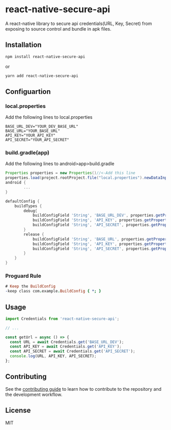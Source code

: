 # react-native-secure-api

A react-native library to secure api credentials(URL, Key, Secret) from exposing to source control and bundle in apk files.

## Installation

```sh
npm install react-native-secure-api
```

or

```sh
yarn add react-native-secure-api
```

## Configuartion

### local.properties

Add the following lines to local.properties

```properties
BASE_URL_DEV="YOUR_DEV_BASE_URL"
BASE_URL="YOUR_BASE_URL"
API_KEY="YOUR_API_KEY"
API_SECRET="YOUR_API_SECRET"
```

### build.gradle(app)

Add the following lines to android>app>build.gradle

```gradle
Properties properties = new Properties()//<-Add this line
properties.load(project.rootProject.file("local.properties").newDataInputStream())//<-Add this line
android {
        ...
}

defaultConfig {
    buildTypes {
        debug{
            buildConfigField 'String', 'BASE_URL_DEV', properties.getProperty('BASE_URL_DEV', '"no URL"')//<- Add this line
            buildConfigField 'String', 'API_KEY', properties.getProperty('API_KEY', '"no key"')//<- Add this line if you need api key
            buildConfigField 'String', 'API_SECRET', properties.getProperty('API_SECRET', '"no Secret"')//<- Add this line if you need api secret
        }
        release {
            buildConfigField 'String', 'BASE_URL', properties.getProperty('BASE_URL', '"no URL"')//<- Add this line
            buildConfigField 'String', 'API_KEY', properties.getProperty('API_KEY', '"no key"')//<- Add this line if you need api key
            buildConfigField 'String', 'API_SECRET', properties.getProperty('API_SECRET', '"no Secret"')//<- Add this line if you need api secret
        }
    }
}
```

### Proguard Rule
```pro
# Keep the BuildConfig
-keep class com.example.BuildConfig { *; }
```

## Usage

```js
import Credentials from 'react-native-secure-api';

// ...

const getUrl = async () => {
  const URL = await Credentials.get('BASE_URL_DEV');
  const API_KEY = await Credentials.get('API_KEY');
  const API_SECRET = await Credentials.get('API_SECRET');
  console.log(URL, API_KEY, API_SECRET);
};
```

## Contributing

See the [contributing guide](CONTRIBUTING.md) to learn how to contribute to the repository and the development workflow.

## License

MIT
